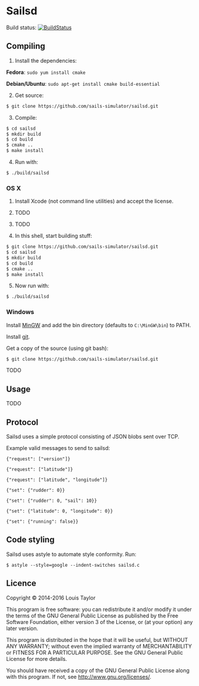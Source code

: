 Sailsd
======

Build status: [![BuildStatus](https://travis-ci.org/sails-simulator/sailsd.svg?branch=master)](https://travis-ci.org/sails-simulator/sailsd)

Compiling
---------

  1. Install the dependencies:

  __Fedora__: `sudo yum install cmake`

  __Debian/Ubuntu__: `sudo apt-get install cmake build-essential`

  2. Get source:

  ```bash
  $ git clone https://github.com/sails-simulator/sailsd.git
  ```

  3. Compile:

  ```bash
  $ cd sailsd
  $ mkdir build
  $ cd build
  $ cmake ..
  $ make install
  ```

  4. Run with:

  ```bash
  $ ./build/sailsd
  ```

### OS X

  1. Install Xcode (not command line utilities) and accept the license.

  2. TODO

  3. TODO

  4. In this shell, start building stuff:

  ```bash
  $ git clone https://github.com/sails-simulator/sailsd.git
  $ cd sailsd
  $ mkdir build
  $ cd build
  $ cmake ..
  $ make install
  ```

  5. Now run with:

  ```bash
  $ ./build/sailsd
  ```

### Windows

Install [MinGW](http://www.mingw.org/) and add the bin directory (defaults to
`C:\MinGW\bin`) to PATH.

Install [git](http://git-scm.com/download/win).

Get a copy of the source (using git bash):

```bash
$ git clone https://github.com/sails-simulator/sailsd.git
```

TODO


Usage
-----

TODO

Protocol
--------

Sailsd uses a simple protocol consisting of JSON blobs sent over TCP.

Example valid messages to send to sailsd:

    {"request": ["version"]}

    {"request": ["latitude"]}

    {"request": ["latitude", "longitude"]}

    {"set": {"rudder": 0}}

    {"set": {"rudder": 0, "sail": 10}}

    {"set": {"latitude": 0, "longitude": 0}}

    {"set": {"running": false}}


Code styling
------------

Sailsd uses astyle to automate style conformity. Run:

    $ astyle --style=google --indent-switches sailsd.c

Licence
-------

Copyright © 2014-2016 Louis Taylor

This program is free software: you can redistribute it and/or modify it under
the terms of the GNU General Public License as published by the Free Software
Foundation, either version 3 of the License, or (at your option) any later
version.

This program is distributed in the hope that it will be useful, but WITHOUT ANY
WARRANTY; without even the implied warranty of MERCHANTABILITY or FITNESS FOR A
PARTICULAR PURPOSE.  See the GNU General Public License for more details.

You should have received a copy of the GNU General Public License along with
this program.  If not, see <http://www.gnu.org/licenses/>.
